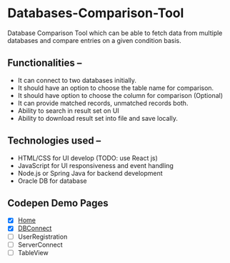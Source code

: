 # Databases-Comparison-Tool
  Database Comparison Tool which can be able to fetch data from multiple databases and compare entries on a given condition basis.
  
 ## Functionalities – 

- It can connect to two databases initially.
- It should have an option to choose the table name for comparison.
- It should have option to choose the column for comparison (Optional)
- It can provide matched records, unmatched records both.
- Ability to search in result set on UI
- Ability to download result set into file and save locally.


## Technologies used – 

- HTML/CSS for UI develop (TODO: use React js)
- JavaScript for UI responsiveness and event handling
- Node.js or Spring Java for backend development
- Oracle DB for database

## Codepen Demo Pages 
- [x] [Home](https://codepen.io/Ridevrutahc/pen/BaqjexW) 
- [x] [DBConnect](https://codepen.io/Ridevrutahc/pen/poxgGxV)
- [ ] UserRegistration
- [ ] ServerConnect
- [ ] TableView
